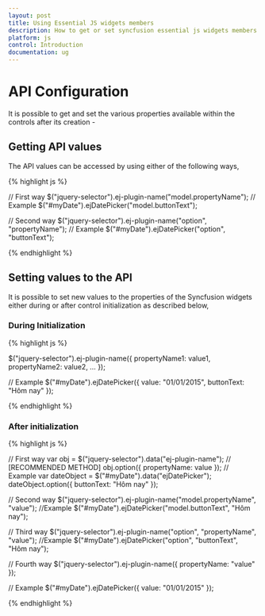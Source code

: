 ```yaml
---
layout: post
title: Using Essential JS widgets members
description: How to get or set syncfusion essential js widgets members during initialization or after initialization
platform: js
control: Introduction
documentation: ug
---
```


# API Configuration

It is possible to get and set the various properties available within the controls after its creation -

## Getting API values

The API values can be accessed by using either of the following ways,


{% highlight js %}

// First way
$("jquery-selector").ej-plugin-name("model.propertyName");
// Example
$("#myDate").ejDatePicker("model.buttonText");

// Second way
$("jquery-selector").ej-plugin-name("option", "propertyName");
// Example
$("#myDate").ejDatePicker("option", "buttonText");
   

{% endhighlight %}

## Setting values to the API

It is possible to set new values to the properties of the Syncfusion widgets either during or after control initialization as described below, 

### During Initialization

{% highlight js %}

$("jquery-selector").ej-plugin-name({
    propertyName1: value1,
    propertyName2: value2,
    …
});

// Example
$("#myDate").ejDatePicker({
    value: "01/01/2015",
    buttonText: "Hôm nay"
});

{% endhighlight %}

### After initialization

{% highlight js %}

// First way
var obj = $("jquery-selector").data("ej-plugin-name"); // [RECOMMENDED METHOD]
obj.option({
    propertyName: value
});
// Example
var dateObject = $("#myDate").data("ejDatePicker");
dateObject.option({
    buttonText: "Hôm nay"
});

// Second way
$("jquery-selector").ej-plugin-name("model.propertyName", "value");
//Example
$("#myDate").ejDatePicker("model.buttonText", "Hôm nay");

// Third way
$("jquery-selector").ej-plugin-name("option", "propertyName", "value");
//Example
$("#myDate").ejDatePicker("option", "buttonText", "Hôm nay");

// Fourth way
$("jquery-selector").ej-plugin-name({
    propertyName: "value"
});

// Example
$("#myDate").ejDatePicker({
    value: "01/01/2015"
});

{% endhighlight %}

